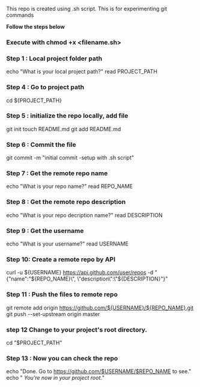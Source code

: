 This repo is created using .sh script. This is for experimenting git commands

**Follow the steps below**

### Execute with chmod +x <filename.sh>

### Step 1 : Local project folder path
echo "What is your local project path?"
read PROJECT_PATH
### Step 4 : Go to project path
cd ${PROJECT_PATH}
### Step 5 : initialize the repo locally, add file
git init
touch README.md
git add README.md
### Step 6 : Commit the file
git commit -m "initial commit -setup with .sh script"
### Step 7 : Get the remote repo name
echo "What is your repo name?"
read REPO_NAME
### Step 8 : Get the remote repo description
echo "What is your repo decription name?"
read DESCRIPTION
### Step 9 : Get the username
echo "What is your username?"
read USERNAME
### Step 10: Create a remote repo by API
curl -u ${USERNAME} https://api.github.com/user/repos -d "{\"name\":\"${REPO_NAME}\", \"description\":\"${DESCRIPTION}\"}"
### Step 11 : Push the files to remote repo
git remote add origin https://github.com/${USERNAME}/${REPO_NAME}.git
git push --set-upstream origin master
### step 12 Change to your project's root directory.
cd "$PROJECT_PATH"
### Step 13 : Now you can check the repo
echo "Done. Go to https://github.com/$USERNAME/$REPO_NAME to see." 
echo " 
*You're now in your project root.*"
